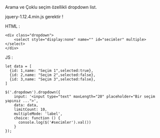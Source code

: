 Arama ve Çoklu seçim özellikli dropdown list.

jquery-1.12.4.min.js gerektir !

HTML :

    <div class="dropdown">
        <select style="display:none" name="" id="secimler" multiple> </select>
    </div>
    
JS : 

    let data = [
      {id: 1,name: "Seçim 1",selected:true},
      {id: 2,name: "Seçim 2",selected:false},
      {id: 3,name: "Seçim 3",selected:false},
    ]

    $('.dropdown').dropdown({
        input: '<input type="text" maxLength="20" placeholder="Bir seçim yapınız ...">',
        data: data,
        limitCount: 10,
        multipleMode: 'label',
        choice: function () {
          console.log($('#secimler').val())
        }
    });
